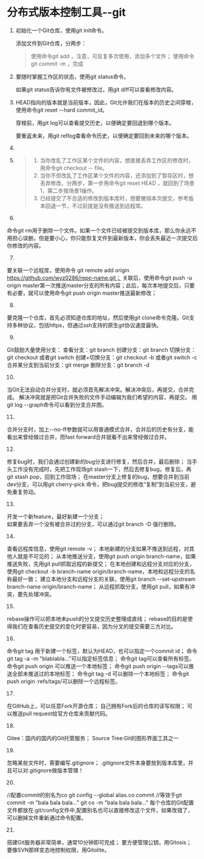 # 分布式版本控制工具--git

1. 初始化一个Git仓库，使用git init命令。

    添加文件到Git仓库，分两步：

    >使用命令git add <file>，注意，可反复多次使用，添加多个文件；
    >使用命令git commit -m <message>，完成

2. 要随时掌握工作区的状态，使用git status命令。

   如果git status告诉你有文件被修改过，用git diff可以查看修改内容。
 

3. HEAD指向的版本就是当前版本，因此，Git允许我们在版本的历史之间穿梭，使用命令git reset --hard commit_id。

   穿梭前，用git log可以查看提交历史，以便确定要回退到哪个版本。
 
   要重返未来，用git reflog查看命令历史，以便确定要回到未来的哪个版本。

4. 

5.  > 1. 当你改乱了工作区某个文件的内容，想直接丢弃工作区的修改时，用命令git checkout -- file。
    > 2. 当你不但改乱了工作区某个文件的内容，还添加到了暂存区时，想丢弃修改，分两步，第一步用命令git reset HEAD <file>，就回到了场景1，第二步按场景1操作。
    > 3. 已经提交了不合适的修改到版本库时，想要撤销本次提交，参考版本回退一节，不过前提是没有推送到远程库。

6. 
命令git rm用于删除一个文件。如果一个文件已经被提交到版本库，那么你永远不用担心误删，但是要小心，你只能恢复文件到最新版本，你会丢失最近一次提交后你修改的内容。

7.  
要关联一个远程库，使用命令
git remote add origin https://github.com/wyz0286/repo-name.git；
关联后，使用命令git push -u origin master第一次推送master分支的所有内容；此后，每次本地提交后，只要有必要，就可以使用命令git push origin master推送最新修改；

8. 
要克隆一个仓库，首先必须知道仓库的地址，然后使用git clone命令克隆。Git支持多种协议，包括https，但通过ssh支持的原生git协议速度最快。

9.  
Git鼓励大量使用分支：
查看分支：git branch
创建分支：git branch <name>
切换分支：git checkout <name>或者git switch <name>
创建+切换分支：git checkout -b <name>或者git switch -c <name>
合并某分支到当前分支：git merge <name>
删除分支：git branch -d <name>

10. 
当Git无法自动合并分支时，就必须首先解决冲突。解决冲突后，再提交，合并完成。
解决冲突就是把Git合并失败的文件手动编辑为我们希望的内容，再提交。
用git log --graph命令可以看到分支合并图。

11. 
合并分支时，加上--no-ff参数就可以用普通模式合并，合并后的历史有分支，能看出来曾经做过合并，而fast forward合并就看不出来曾经做过合并。

12. 
修复bug时，我们会通过创建新的bug分支进行修复，然后合并，最后删除；
当手头工作没有完成时，先把工作现场git stash一下，然后去修复bug，修复后，再git stash pop，回到工作现场；
在master分支上修复的bug，想要合并到当前dev分支，可以用git cherry-pick <commit>命令，把bug提交的修改“复制”到当前分支，避免重复劳动。

13. 
开发一个新feature，最好新建一个分支；   
如果要丢弃一个没有被合并过的分支，可以通过git branch -D <name>强行删除。

14. 
查看远程库信息，使用git remote -v；
本地新建的分支如果不推送到远程，对其他人就是不可见的；
从本地推送分支，使用git push origin branch-name，如果推送失败，先用git pull抓取远程的新提交；
在本地创建和远程分支对应的分支，使用git checkout -b branch-name origin/branch-name，本地和远程分支的名称最好一致；
建立本地分支和远程分支的关联，使用git branch --set-upstream branch-name origin/branch-name；
从远程抓取分支，使用git pull，如果有冲突，要先处理冲突。

15. 
rebase操作可以把本地未push的分叉提交历史整理成直线；
rebase的目的是使得我们在查看历史提交的变化时更容易，因为分叉的提交需要三方对比。

16. 
命令git tag <tagname>用于新建一个标签，默认为HEAD，也可以指定一个commit id；
命令git tag -a <tagname> -m "blablabla..."可以指定标签信息；
命令git tag可以查看所有标签。
命令git push origin <tagname>可以推送一个本地标签；
命令git push origin --tags可以推送全部未推送过的本地标签；
命令git tag -d <tagname>可以删除一个本地标签；
命令git push origin :refs/tags/<tagname>可以删除一个远程标签。

17. 
在GitHub上，可以任意Fork开源仓库；
自己拥有Fork后的仓库的读写权限；
可以推送pull request给官方仓库来贡献代码。

18. 
Gitee：国内的国内的Git托管服务；
Source Tree:Git的图形界面工具之一

19. 
忽略某些文件时，需要编写.gitignore；
.gitignore文件本身要放到版本库里，并且可以对.gitignore做版本管理！

20. 
//配置commit的别名为co
git config --global alias.co commit
//等效于git commit -m "bala bala bala..."
git co -m "bala bala bala..."
每个仓库的Git配置文件都放在.git/config文件中,配置别名也可以直接修改这个文件，如果改错了，可以删掉文件重新通过命令配置。

21. 
搭建Git服务器非常简单，通常10分钟即可完成；
要方便管理公钥，用Gitosis；
要像SVN那样变态地控制权限，用Gitolite。